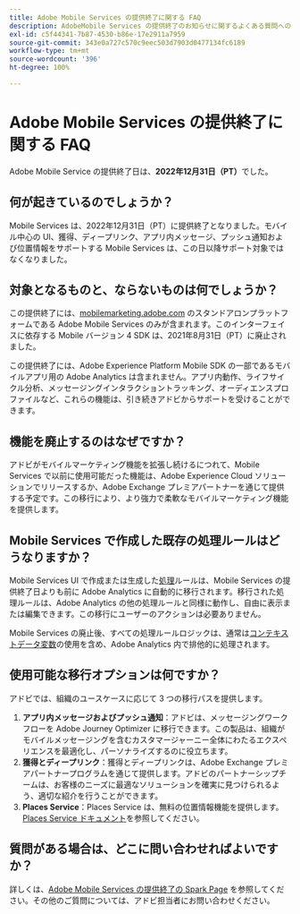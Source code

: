 ```yaml
---
title: Adobe Mobile Services の提供終了に関する FAQ
description: AdobeMobile Services の提供終了のお知らせに関するよくある質問への回答を得ます。
exl-id: c5f44341-7b87-4530-b86e-17e2911a7959
source-git-commit: 343e0a727c570c9eec503d7903d0477134fc6189
workflow-type: tm+mt
source-wordcount: '396'
ht-degree: 100%

---
```


# Adobe Mobile Services の提供終了に関する FAQ

Adobe Mobile Service の提供終了日は、**2022年12月31日（PT）**&#x200B;でした。

## 何が起きているのでしょうか？

Mobile Services は、2022年12月31日（PT）に提供終了となりました。モバイル中心の UI、獲得、ディープリンク、アプリ内メッセージ、プッシュ通知および位置情報をサポートする Mobile Services は、この日以降サポート対象ではなくなりました。

## 対象となるものと、ならないものは何でしょうか？

この提供終了には、[mobilemarketing.adobe.com](https://mobilemarketing.adobe.com) のスタンドアロンプラットフォームである Adobe Mobile Services のみが含まれます。このインターフェイスに依存する Mobile バージョン 4 SDK は、2021年8月31日（PT）に廃止されました。

この提供終了には、Adobe Experience Platform Mobile SDK の一部であるモバイルアプリ用の Adobe Analytics は含まれません。アプリ内動作、ライフサイクル分析、メッセージングインタラクショントラッキング、オーディエンスプロファイルなど、これらの機能は、引き続きアドビからサポートを受けることができます。

## 機能を廃止するのはなぜですか？

アドビがモバイルマーケティング機能を拡張し続けるにつれて、Mobile Services で以前に使用可能だった機能は、Adobe Experience Cloud ソリューションでリリースするか、Adobe Exchange プレミアパートナーを通じて提供する予定です。この移行により、より強力で柔軟なモバイルマーケティング機能を提供します。

## Mobile Services で作成した既存の処理ルールはどうなりますか？

Mobile Services UI で作成または生成した[処理](https://experienceleague.adobe.com/docs/analytics/admin/admin-tools/processing-rules/processing-rules.html?lang=ja)ルールは、Mobile Services の提供終了日よりも前に Adobe Analytics に自動的に移行されます。移行された処理ルールは、Adobe Analytics の他の処理ルールと同様に動作し、自由に表示または編集できます。この移行にユーザーのアクションは必要ありません。

Mobile Services の廃止後、すべての処理ルールロジックは、通常は[コンテキストデータ変数](https://experienceleague.adobe.com/docs/analytics/implementation/vars/page-vars/contextdata.html?lang=ja)の使用を含め、Adobe Analytics 内で排他的に処理されます。

## 使用可能な移行オプションは何ですか？

アドビでは、組織のユースケースに応じて 3 つの移行パスを提供します。

1. **アプリ内メッセージおよびプッシュ通知**：アドビは、メッセージングワークフローを Adobe Journey Optimizer に移行できます。この製品は、組織がモバイルメッセージングを含むカスタマージャーニー全体にわたるエクスペリエンスを最適化し、パーソナライズするのに役立ちます。
1. **獲得とディープリンク**：獲得とディープリンクは、Adobe Exchange プレミアパートナープログラムを通じて提供します。アドビのパートナーシップチームは、お客様のニーズに最適なソリューションを確実に見つけられるよう、適切な紹介を行うことができます。
1. **Places Service**：Places Service は、無料の位置情報機能を提供します。[Places Service ドキュメント](https://experienceleague.adobe.com/docs/places/using/home.html?lang=ja)を参照してください。

## 質問がある場合は、どこに問い合わせればよいですか？

詳しくは、[Adobe Mobile Services の提供終了の Spark Page](https://spark.adobe.com/page/C6D30y09zaRpD/) を参照してください。その他のご質問については、アドビ担当者にお問い合わせください。
